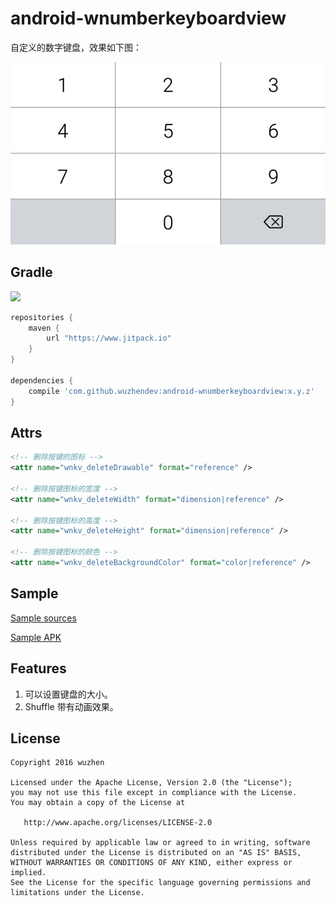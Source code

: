 # android\-wnumberkeyboardview

自定义的数字键盘，效果如下图：

![效果图][1]

## Gradle

[![](https://www.jitpack.io/v/wuzhendev/android-wnumberkeyboardview.svg)](https://www.jitpack.io/#wuzhendev/android-wnumberkeyboardview)

``` groovy
repositories {
    maven {
        url "https://www.jitpack.io"
    }
}

dependencies {
    compile 'com.github.wuzhendev:android-wnumberkeyboardview:x.y.z'
}
```

## Attrs

``` xml
<!-- 删除按键的图标 -->
<attr name="wnkv_deleteDrawable" format="reference" />

<!-- 删除按键图标的宽度 -->
<attr name="wnkv_deleteWidth" format="dimension|reference" />

<!-- 删除按键图标的高度 -->
<attr name="wnkv_deleteHeight" format="dimension|reference" />

<!-- 删除按键图标的颜色 -->
<attr name="wnkv_deleteBackgroundColor" format="color|reference" />
```

## Sample

[Sample sources][2]

[Sample APK][3]

## Features

1. 可以设置键盘的大小。
2. Shuffle 带有动画效果。

## License

```
Copyright 2016 wuzhen

Licensed under the Apache License, Version 2.0 (the "License");
you may not use this file except in compliance with the License.
You may obtain a copy of the License at

   http://www.apache.org/licenses/LICENSE-2.0

Unless required by applicable law or agreed to in writing, software
distributed under the License is distributed on an "AS IS" BASIS,
WITHOUT WARRANTIES OR CONDITIONS OF ANY KIND, either express or implied.
See the License for the specific language governing permissions and
limitations under the License.
```

[1]: ./assets/1.jpg
[2]: ./samples
[3]: ./assets/WNumberKeyboardView_Demo_v1.0.0.apk

